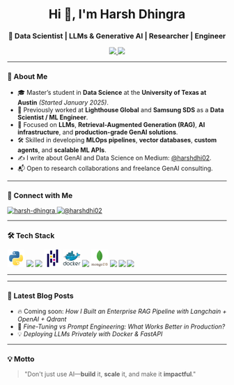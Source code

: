 <h1 align="center">Hi 👋, I'm Harsh Dhingra</h1>
<h3 align="center">🚀 Data Scientist | LLMs & Generative AI | Researcher | Engineer</h3>

<p align="center">
  <a href="https://linkedin.com/in/harsh-dhingra" target="_blank">
    <img src="https://img.shields.io/badge/-LinkedIn-0A66C2?style=for-the-badge&logo=linkedin&logoColor=white"/>
  </a>
  <a href="https://medium.com/@harshdhi02" target="_blank">
    <img src="https://img.shields.io/badge/Medium-%2312100E.svg?style=for-the-badge&logo=medium&logoColor=white"/>
  </a>
</p>

---

### 🧠 About Me

- 🎓 Master’s student in **Data Science** at the **University of Texas at Austin** *(Started January 2025)*.
- 💼 Previously worked at **Lighthouse Global** and **Samsung SDS** as a **Data Scientist / ML Engineer**.
- 🧠 Focused on **LLMs**, **Retrieval-Augmented Generation (RAG)**, **AI infrastructure**, and **production-grade GenAI solutions**.
- 🛠️ Skilled in developing **MLOps pipelines**, **vector databases**, **custom agents**, and **scalable ML APIs**.
- ✍️ I write about GenAI and Data Science on Medium: [@harshdhi02](https://medium.com/@harshdhi02).
- 📬 Open to research collaborations and freelance GenAI consulting.

---

### 🤝 Connect with Me

<p align="left">
  <a href="https://linkedin.com/in/harsh-dhingra" target="_blank">
    <img src="https://raw.githubusercontent.com/rahuldkjain/github-profile-readme-generator/master/src/images/icons/Social/linked-in-alt.svg" alt="harsh-dhingra" height="30" width="40"/>
  </a>
  <a href="https://medium.com/@harshdhi02" target="_blank">
    <img src="https://raw.githubusercontent.com/rahuldkjain/github-profile-readme-generator/master/src/images/icons/Social/medium.svg" alt="@harshdhi02" height="30" width="40"/>
  </a>
</p>

---

### 🛠️ Tech Stack

<p align="left">
  <a href="https://www.python.org" target="_blank"><img src="https://raw.githubusercontent.com/devicons/devicon/master/icons/python/python-original.svg" width="40" /></a>
  <a href="https://pytorch.org/" target="_blank"><img src="https://www.vectorlogo.zone/logos/pytorch/pytorch-icon.svg" width="40"/></a>
  <a href="https://www.tensorflow.org" target="_blank"><img src="https://www.vectorlogo.zone/logos/tensorflow/tensorflow-icon.svg" width="40"/></a>
  <a href="https://pandas.pydata.org/" target="_blank"><img src="https://raw.githubusercontent.com/devicons/devicon/master/icons/pandas/pandas-original.svg" width="40"/></a>
  <a href="https://www.docker.com/" target="_blank"><img src="https://raw.githubusercontent.com/devicons/devicon/master/icons/docker/docker-original-wordmark.svg" width="40"/></a>
  <a href="https://kubernetes.io" target="_blank"><img src="https://www.vectorlogo.zone/logos/kubernetes/kubernetes-icon.svg" width="40"/></a>
  <a href="https://www.mongodb.com/" target="_blank"><img src="https://raw.githubusercontent.com/devicons/devicon/master/icons/mongodb/mongodb-original-wordmark.svg" width="40"/></a>
  <a href="https://redis.io/" target="_blank"><img src="https://www.vectorlogo.zone/logos/redis/redis-icon.svg" width="40"/></a>
  <a href="https://nextjs.org/" target="_blank"><img src="https://upload.wikimedia.org/wikipedia/commons/8/8e/Nextjs-logo.svg" width="40"/></a>
  <a href="https://platform.openai.com/" target="_blank"><img src="https://upload.wikimedia.org/wikipedia/commons/0/04/OpenAI_Logo.svg" width="40"/></a>
</p>

---

---

### 📰 Latest Blog Posts
<!-- MEDIUM:START -->
<!-- Replace with automated feed if desired -->
- 🔥 Coming soon: *How I Built an Enterprise RAG Pipeline with Langchain + OpenAI + Qdrant*
- 🧠 *Fine-Tuning vs Prompt Engineering: What Works Better in Production?*
- 💡 *Deploying LLMs Privately with Docker & FastAPI*
<!-- MEDIUM:END -->

---

### 💡 Motto

> "Don't just use AI—**build** it, **scale** it, and make it **impactful**."


